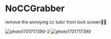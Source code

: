 # NoCCGrabber
remove the annoying cc tutor from lock screen


![photo1701717390-2](https://github.com/0xkuj/NoCCGrabber/assets/56236821/967eb170-d585-4396-a46c-8855a54bd985)
![photo1701717390](https://github.com/0xkuj/NoCCGrabber/assets/56236821/711cd238-85ae-411f-b427-f658034b6145)

